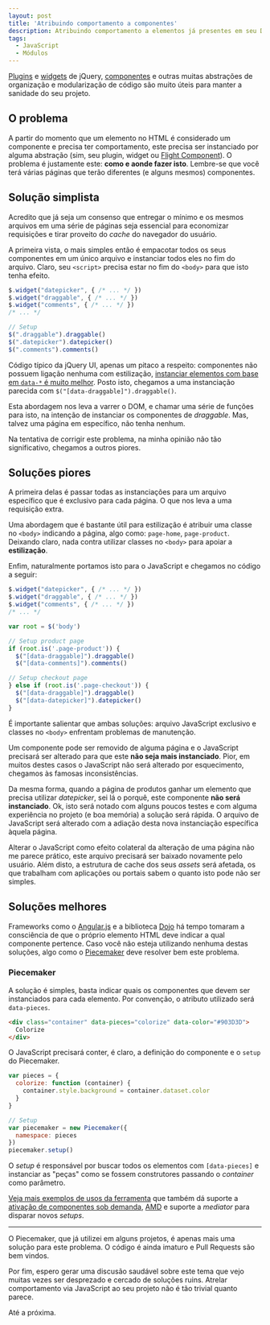 ```yaml
---
layout: post
title: 'Atribuindo comportamento a componentes'
description: Atribuindo comportamento a elementos já presentes em seu DOM
tags:
  - JavaScript
  - Módulos
---
```


[Plugins](http://plugins.jquery.com) e [widgets](http://jqueryui.com) de jQuery, [componentes](http://component.io) e outras muitas abstrações de organização e modularização de código são muito úteis para manter a sanidade do seu projeto.

## O problema

A partir do momento que um elemento no HTML é considerado um componente e precisa ter comportamento, este precisa ser instanciado por alguma abstração (sim, seu plugin, widget ou [Flight Component](http://flightjs.github.io)). O problema é justamente este: **como e aonde fazer isto**. Lembre-se que você terá várias páginas que terão diferentes (e alguns mesmos) componentes.

## Solução simplista

Acredito que já seja um consenso que entregar o mínimo e os mesmos arquivos em uma série de páginas seja essencial para economizar requisições e tirar proveito do *cache* do navegador do usuário.

A primeira vista, o mais simples então é empacotar todos os seus componentes em um único arquivo e instanciar todos eles no fim do arquivo. Claro, seu `<script>` precisa estar no fim do `<body>` para que isto tenha efeito.

~~~ javascript
$.widget("datepicker", { /* ... */ })
$.widget("draggable", { /* ... */ })
$.widget("comments", { /* ... */ })
/* ... */

// Setup
$(".draggable").draggable()
$(".datepicker").datepicker()
$(".comments").comments()
~~~

Código típico da jQuery UI, apenas um pitaco a respeito: componentes não possuem ligação nenhuma com estilização, [instanciar elementos com base em `data-*` é muito melhor](http://blog.realstuffforabstractpeople.com/post/31753521367/classnames-for-styling-data-attributes-for-behavior). Posto isto, chegamos a uma instanciação parecida com `$("[data-draggable]").draggable()`.

Esta abordagem nos leva a varrer o DOM, e chamar uma série de funções para isto, na intenção de instanciar os componentes de *draggable*. Mas, talvez uma página em específico, não tenha nenhum.

Na tentativa de corrigir este problema, na minha opinião não tão significativo, chegamos a outros piores.

## Soluções piores

A primeira delas é passar todas as instanciações para um arquivo específico que é exclusivo para cada página. O que nos leva a uma requisição extra.

Uma abordagem que é bastante útil para estilização é atribuir uma classe no `<body>` indicando a página, algo como: `page-home`, `page-product`. Deixando claro, nada contra utilizar classes no `<body>` para apoiar a **estilização**.

Enfim, naturalmente portamos isto para o JavaScript e chegamos no código a seguir:

~~~ javascript
$.widget("datepicker", { /* ... */ })
$.widget("draggable", { /* ... */ })
$.widget("comments", { /* ... */ })
/* ... */

var root = $('body')

// Setup product page
if (root.is('.page-product')) {
  $("[data-draggable]").draggable()
  $("[data-comments]").comments()

// Setup checkout page
} else if (root.is('.page-checkout')) {
  $("[data-draggable]").draggable()
  $("[data-datepicker]").datepicker()
}
~~~

É importante salientar que ambas soluções: arquivo JavaScript exclusivo e classes no `<body>` enfrentam problemas de manutenção.

Um componente pode ser removido de alguma página e o JavaScript precisará ser alterado para que este **não seja mais instanciado**. Pior, em muitos destes casos o JavaScript não será alterado por esquecimento, chegamos às famosas inconsistências.

Da mesma forma, quando a página de produtos ganhar um elemento que precisa utilizar *datepicker*, sei lá o porquê, este componente **não será instanciado**. Ok, isto será notado com alguns poucos testes e com alguma experiência no projeto (e boa memória) a solução será rápida. O arquivo de JavaScript será alterado com a adiação desta nova instanciação específica àquela página.

Alterar o JavaScript como efeito colateral da alteração de uma página não me parece prático, este arquivo precisará ser baixado novamente pelo usuário. Além disto, a estrutura de cache dos seus *assets* será afetada, os que trabalham com aplicações ou portais sabem o quanto isto pode não ser simples.

## Soluções melhores

Frameworks como o [Angular.js](http://angularjs.org) e a biblioteca [Dojo](http://dojotoolkit.org/features/1.6/html5data-attributes) há tempo tomaram a consciência de que o próprio elemento HTML deve indicar a qual componente pertence. Caso você não esteja utilizando nenhuma destas soluções, algo como o [Piecemaker](https://github.com/jcemer/piecemaker) deve resolver bem este problema.

### Piecemaker

A solução é simples, basta indicar quais os componentes que devem ser instanciados para cada elemento. Por convenção, o atributo utilizado será `data-pieces`.

~~~ html
<div class="container" data-pieces="colorize" data-color="#903D3D">
  Colorize
</div>
~~~

O JavaScript precisará conter, é claro, a definição do componente e o `setup` do Piecemaker.

~~~ javascript
var pieces = {
  colorize: function (container) {
    container.style.background = container.dataset.color
  }
}

// Setup
var piecemaker = new Piecemaker({
  namespace: pieces
})
piecemaker.setup()
~~~

O *setup* é responsável por buscar todos os elementos com `[data-pieces]` e instanciar as "peças" como se fossem construtores passando o *container* como parâmetro.

[Veja mais exemplos de usos da ferramenta](http://jcemer.com/piecemaker/samples) que também dá suporte a [ativação de componentes sob demanda](http://jcemer.com/piecemaker/samples/namespace_reload), [AMD](http://jcemer.com/piecemaker/samples/amd) e suporte a *mediator* para disparar novos *setups*.

-------

O Piecemaker, que já utilizei em alguns projetos, é apenas mais uma solução para este problema. O código é ainda imaturo e Pull Requests são bem vindos.

Por fim, espero gerar uma discusão saudável sobre este tema que vejo muitas vezes ser desprezado e cercado de soluções ruins. Atrelar comportamento via JavaScript ao seu projeto não é tão trivial quanto parece.

Até a próxima.
